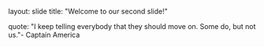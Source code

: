 layout: slide
title: "Welcome to our second slide!"


quote: "I keep telling everybody that they should move on. Some do, but not us."- Captain America
